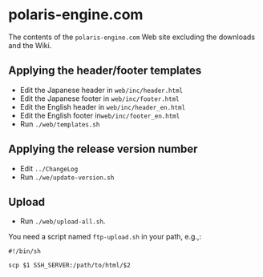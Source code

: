 polaris-engine.com
==========
The contents of the `polaris-engine.com` Web site excluding the downloads and the Wiki.

## Applying the header/footer templates

* Edit the Japanese header in `web/inc/header.html`
* Edit the Japanese footer in `web/inc/footer.html`
* Edit the English header in `web/inc/header_en.html`
* Edit the English footer in`web/inc/footer_en.html`
* Run `./web/templates.sh`

## Applying the release version number

* Edit `../ChangeLog`
* Run `./we/update-version.sh`

## Upload

* Run `./web/upload-all.sh`.

You need a script named `ftp-upload.sh` in your path, e.g.,:
```
#!/bin/sh

scp $1 SSH_SERVER:/path/to/html/$2
```
